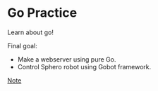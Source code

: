 # Go Practice

Learn about go!

Final goal:
 - Make a webserver using pure Go.
 - Control Sphero robot using Gobot framework.

[Note](./note.md)